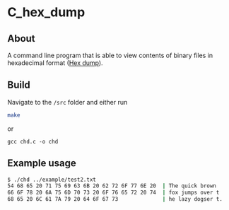 # C_hex_dump



## About

A command line program that is able to view contents of binary files in hexadecimal format ([Hex dump](https://en.wikipedia.org/wiki/Hex_dump)).



## Build

Navigate to the `/src` folder and either run

```sh
make
```

or

```
gcc chd.c -o chd
```



## Example usage

```sh
$ ./chd ../example/test2.txt
54 68 65 20 71 75 69 63 6B 20 62 72 6F 77 6E 20  | The quick brown  
66 6F 78 20 6A 75 6D 70 73 20 6F 76 65 72 20 74  | fox jumps over t 
68 65 20 6C 61 7A 79 20 64 6F 67 73              | he lazy dogser t.
```

